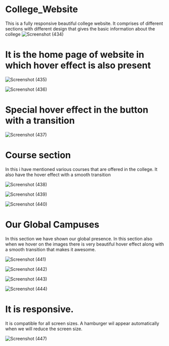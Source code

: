 # College_Website
This is a fully responsive beautiful college website. It comprises of different sections with different design that gives the basic information about the college
![Screenshot (434)](https://user-images.githubusercontent.com/58084456/192509002-29c8c58b-5c01-4e4c-b2cc-d71384695df3.png)

# It is the home page of website in which hover effect is also present
![Screenshot (435)](https://user-images.githubusercontent.com/58084456/192509163-1f5c5ba1-1d1c-4a78-a1cd-56d43bbf5ea1.png)

![Screenshot (436)](https://user-images.githubusercontent.com/58084456/192509432-9826fd2c-0399-46ca-bf7e-91fda59f3cb5.png)

# Special hover effect in the button with a transition
![Screenshot (437)](https://user-images.githubusercontent.com/58084456/192513882-a673515b-e336-4ff4-9d59-91c1020ce595.png)

# Course section
In this i have mentioned various courses that are offered in the college.
It also have the hover effect with a smooth transition

![Screenshot (438)](https://user-images.githubusercontent.com/58084456/192540456-073654c6-295f-40a6-a517-d67ec4114098.png)

![Screenshot (439)](https://user-images.githubusercontent.com/58084456/192540478-fdb0e451-3cfd-41db-9c62-a22051128046.png)


![Screenshot (440)](https://user-images.githubusercontent.com/58084456/192540510-09fb9bf8-b91c-4da4-ad4a-4fc7ab6d6dcd.png)

# Our Global Campuses
In this section we have shown our global presence.
In this section also when we hover on the images there is very beautiful hover effect along with a smooth transition that makes it awesome.

![Screenshot (441)](https://user-images.githubusercontent.com/58084456/192542279-b4ee56dc-d4df-4b84-83ae-dea09b31e442.png)

![Screenshot (442)](https://user-images.githubusercontent.com/58084456/192542301-ee624262-073e-4a46-bafa-9aba4ec0bc26.png)

![Screenshot (443)](https://user-images.githubusercontent.com/58084456/192542311-e2d07062-2af2-4b52-ab7f-e6e2ef2bc1d0.png)

![Screenshot (444)](https://user-images.githubusercontent.com/58084456/192542328-10a74e62-26e3-4e1d-b191-fc0ea0c79ab5.png)

# It is responsive.
It is compatible for all screen sizes.
A hamburger wil appear automatically when we will reduce the screen size.

![Screenshot (447)](https://user-images.githubusercontent.com/58084456/193420430-f2e8817b-548b-4367-ae94-b299a28e7246.png)






